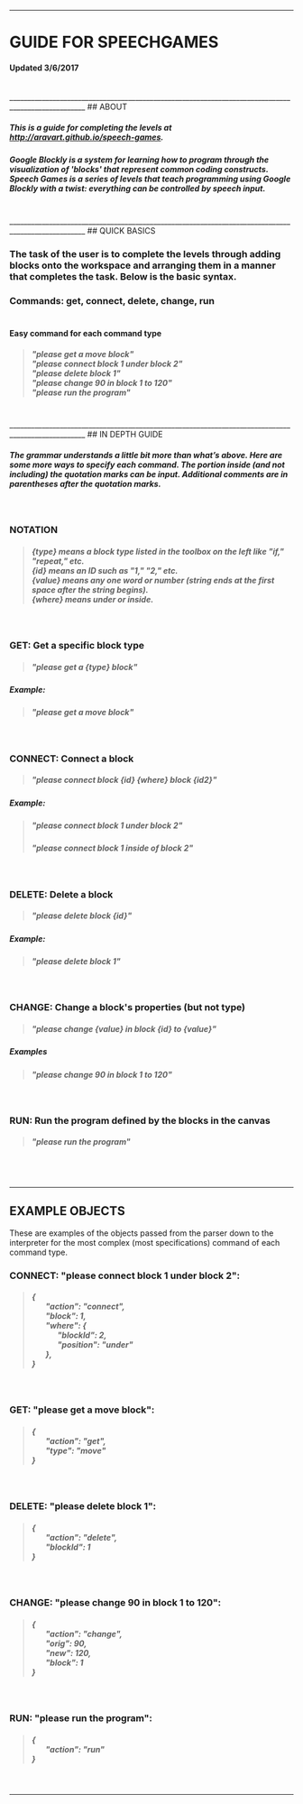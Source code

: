 ___________________________________________________________________________________________________
# GUIDE FOR SPEECHGAMES
#### Updated 3/6/2017

<br/>
___________________________________________________________________________________________________
## ABOUT

##### This is a guide for completing the levels at http://aravart.github.io/speech-games.

##### Google Blockly is a system for learning how to program through the visualization of 'blocks' that represent common coding constructs. Speech Games is a series of levels that teach programming using Google Blockly with a twist: everything can be controlled by speech input.

<br/>
___________________________________________________________________________________________________
## QUICK BASICS

### The task of the user is to complete the levels through adding blocks onto the workspace and arranging them in a manner that  completes the task. Below is the basic syntax.

### Commands: get, connect, delete, change, run <br/> <br/>

#### Easy command for each command type
> ##### "please get a move block" <br/> "please connect block 1 under block 2"  <br/> "please delete block 1" <br/> "please change 90 in block 1  to 120" <br/> "please run the program" <br/>

<br/>
___________________________________________________________________________________________________
## IN DEPTH GUIDE

##### The grammar understands a little bit more than what’s above. Here are some more ways to specify each command. The portion inside (and not including) the quotation marks can be input. Additional comments are in parentheses after the quotation marks.

<br/>

### NOTATION
>#####  {type} means a block type listed in the toolbox on the left like "if," "repeat," etc. <br/> {id} means an ID such as "1," "2," etc. <br/> {value} means any one word or number (string ends at the first space after the string begins). <br/> {where} means under or inside.

<br/>

### GET: Get a specific block type <br/>
>##### "please get a {type} block" <br/> 
##### Example:
>##### "please get a move block"

<br/>

### CONNECT: Connect a block <br/>
>##### "please connect block {id} {where} block {id2}"  <br/>
##### Example:
>##### "please connect block 1 under block 2"
>##### "please connect block 1 inside of block 2"

<br/>

### DELETE: Delete a block <br/>
>##### "please delete block {id}" <br/>
##### Example:
>##### "please delete block 1"

<br/>

### CHANGE: Change a block's properties (but not type) <br/>
>##### "please change {value} in block {id} to {value}" <br/>
##### Examples
>##### "please change 90 in block 1 to 120" <br/>

 <br/>

### RUN: Run the program defined by the blocks in the canvas
>##### "please run the program" <br/>

<br/> <br/>
___________________________________________________________________________________________________
## EXAMPLE OBJECTS

These are examples of the objects passed from the parser down to the interpreter for the most
complex (most specifications) command of each command type.
<br/>

### CONNECT: "please connect block 1 under block 2": <br/>
>##### { <br/> &ensp;&ensp;&ensp; "action": "connect", <br/> &ensp;&ensp;&ensp; "block": 1, <br/> &ensp;&ensp;&ensp; "where": { <br/>  &ensp;&ensp;&ensp;&ensp;&ensp;&ensp; "blockId": 2, <br/> &ensp;&ensp;&ensp;&ensp;&ensp;&ensp; "position": "under" <br/>  &ensp;&ensp;&ensp; }, <br/> }

<br/>

### GET: "please get a move block": <br/>
>##### { <br/> &ensp;&ensp;&ensp; "action": "get", <br/> &ensp;&ensp;&ensp; "type": "move" <br/>}

<br/>

### DELETE: "please delete block 1": <br/>
>##### { <br/> &ensp;&ensp;&ensp; "action": "delete", <br/> &ensp;&ensp;&ensp; "blockId": 1 <br/> }

<br/>

### CHANGE: "please change 90 in block 1 to 120": <br/>
>##### { <br/> &ensp;&ensp;&ensp; "action": "change", <br/> &ensp;&ensp;&ensp; "orig": 90, <br/> &ensp;&ensp;&ensp; "new": 120, <br/> &ensp;&ensp;&ensp; "block": 1 <br/> }

<br/>

### RUN: "please run the program": <br/>
>##### { <br/> &ensp;&ensp;&ensp; "action": "run" <br/> }

<br/>

___________________________________________________________________________________________________
